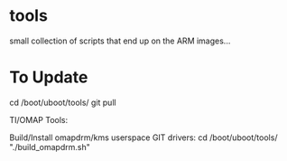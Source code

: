 tools
=====

small collection of scripts that end up on the ARM images...

To Update
=====
cd /boot/uboot/tools/
git pull

TI/OMAP Tools:

Build/Install omapdrm/kms userspace GIT drivers:
cd /boot/uboot/tools/
"./build_omapdrm.sh"


